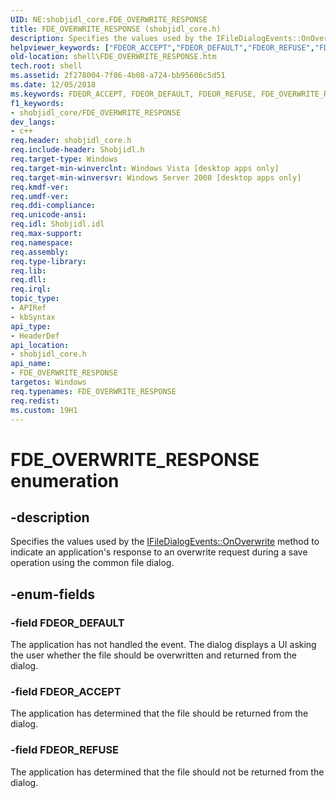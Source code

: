 ```yaml
---
UID: NE:shobjidl_core.FDE_OVERWRITE_RESPONSE
title: FDE_OVERWRITE_RESPONSE (shobjidl_core.h)
description: Specifies the values used by the IFileDialogEvents::OnOverwrite method to indicate an application's response to an overwrite request during a save operation using the common file dialog.
helpviewer_keywords: ["FDEOR_ACCEPT","FDEOR_DEFAULT","FDEOR_REFUSE","FDE_OVERWRITE_RESPONSE","FDE_OVERWRITE_RESPONSE enumeration [Windows Shell]","shell.FDE_OVERWRITE_RESPONSE","shell_FDE_OVERWRITE_RESPONSE","shobjidl_core/FDEOR_ACCEPT","shobjidl_core/FDEOR_DEFAULT","shobjidl_core/FDEOR_REFUSE","shobjidl_core/FDE_OVERWRITE_RESPONSE"]
old-location: shell\FDE_OVERWRITE_RESPONSE.htm
tech.root: shell
ms.assetid: 2f278004-7f86-4b08-a724-bb95606c5d51
ms.date: 12/05/2018
ms.keywords: FDEOR_ACCEPT, FDEOR_DEFAULT, FDEOR_REFUSE, FDE_OVERWRITE_RESPONSE, FDE_OVERWRITE_RESPONSE enumeration [Windows Shell], shell.FDE_OVERWRITE_RESPONSE, shell_FDE_OVERWRITE_RESPONSE, shobjidl_core/FDEOR_ACCEPT, shobjidl_core/FDEOR_DEFAULT, shobjidl_core/FDEOR_REFUSE, shobjidl_core/FDE_OVERWRITE_RESPONSE
f1_keywords:
- shobjidl_core/FDE_OVERWRITE_RESPONSE
dev_langs:
- c++
req.header: shobjidl_core.h
req.include-header: Shobjidl.h
req.target-type: Windows
req.target-min-winverclnt: Windows Vista [desktop apps only]
req.target-min-winversvr: Windows Server 2008 [desktop apps only]
req.kmdf-ver: 
req.umdf-ver: 
req.ddi-compliance: 
req.unicode-ansi: 
req.idl: Shobjidl.idl
req.max-support: 
req.namespace: 
req.assembly: 
req.type-library: 
req.lib: 
req.dll: 
req.irql: 
topic_type:
- APIRef
- kbSyntax
api_type:
- HeaderDef
api_location:
- shobjidl_core.h
api_name:
- FDE_OVERWRITE_RESPONSE
targetos: Windows
req.typenames: FDE_OVERWRITE_RESPONSE
req.redist: 
ms.custom: 19H1
---
```


# FDE_OVERWRITE_RESPONSE enumeration


## -description


Specifies the values used by the <a href="https://docs.microsoft.com/windows/desktop/api/shobjidl_core/nf-shobjidl_core-ifiledialogevents-onoverwrite">IFileDialogEvents::OnOverwrite</a> method to indicate an application's response to an overwrite request during a save operation using the common file dialog.


## -enum-fields




### -field FDEOR_DEFAULT

The application has not handled the event. The dialog displays a UI asking the user whether the file should be overwritten and returned from the dialog.


### -field FDEOR_ACCEPT

The application has determined that the file should be returned from the dialog.


### -field FDEOR_REFUSE

The application has determined that the file should not be returned from the dialog.

